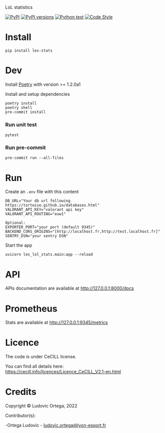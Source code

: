 LoL statistics

[![PyPI](https://img.shields.io/pypi/v/les-stats.svg)](https://pypi.python.org/pypi/les-stats)
[![PyPI versions](https://img.shields.io/pypi/pyversions/les-stats.svg)](https://pypi.python.org/pypi/les-stats)
[![Python test](https://github.com/lyon-esport/stats/actions/workflows/test.yml/badge.svg)](https://github.com/lyon-esport/stats/actions/workflows/test.yml)
[![Code Style](https://img.shields.io/badge/code%20style-black-000000.svg)](https://github.com/ambv/black)

# Install
```
pip install les-stats
```

# Dev
Install [Poetry](https://python-poetry.org/docs/master/#installing-with-the-official-installer) with version >= 1.2.0a1

Install and setup dependencies
```
poetry install
poetry shell
pre-commit install
```

### Run unit test
```
pytest
```

### Run pre-commit
```
pre-commit run --all-files
```

# Run
Create an `.env` file with this content
```
DB_URL="Your db url following https://tortoise.github.io/databases.html"
VALORANT_API_KEY="valorant api key"
VALORANT_API_ROUTING="euw1"

Optional:
EXPORTER_PORT="your port (default 9345)"
BACKEND_CORS_ORIGINS="[http://localhost.fr,http://test.localhost.fr]"
SENTRY_DSN="your sentry DSN"
```

Start the app
```
uvicorn les_lol_stats.main:app --reload
```

# API
APIs documentation are available at http://127.0.0.1:8000/docs

# Prometheus
Stats are available at http://127.0.0.1:9345/metrics

# Licence

The code is under CeCILL license.

You can find all details here: https://cecill.info/licences/Licence_CeCILL_V2.1-en.html

# Credits

Copyright © Ludovic Ortega, 2022

Contributor(s):

-Ortega Ludovic - ludovic.ortega@lyon-esport.fr
